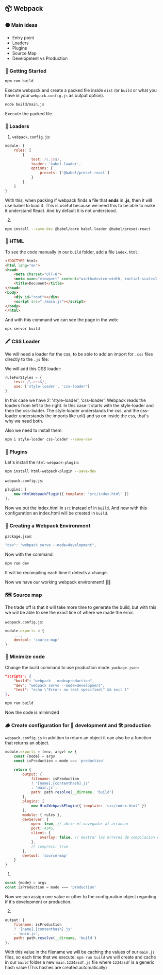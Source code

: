 ## 📦 Webpack

### 🟠 Main ideas
- Entry point
- Loaders
- Plugins
- Source Map
- Development vs Production

### 🚀 Getting Started

```bash
npm run build
```
Execute webpack and create a packed file inside `dist` (or `build` or what you have in your `webpack.config.js` as output option).


```bash
node build/main.js
```
Execute the packed file.

### 🔫 Loaders
1. `webpack.config.js`:
```js
module: {
    rules: [
        {
            test: /\.js$/,
            loader: 'babel-loader',
            options: {
                presets: ['@babel/preset-react']
            }
        }
    ]
}
```
With this, when packing if webpack finds a file that **ends** in **.js**, then it will use babel to load it. This is useful because we need this to be able to make it understand React. And by default it is not understood.

2. 
```bash
npm install --save-dev @babel/core babel-loader @babel/preset-react
```

### 📎 HTML
To see the code manually in our `build` folder, add a file `index.html`:
```html
<!DOCTYPE html>
<html lang="en">
<head>
    <meta charset="UTF-8">
    <meta name="viewport" content="width=device-width, initial-scale=1.0">
    <title>Document</title>
</head>
<body>
    <div id="root"></div>
    <script src="./main.js"></script>
</body>
</html>
```

And with this command we can see the page in the web:
```bash
npx servor build
```

### 🖍️ CSS Loader

We will need a loader for the css, to be able to add an import for `.css` files directly to the `.js` file:

We will add this CSS loader: 
```js
ruleForStyles = {
    test: /\.css$/,
    use: ['style-loader', 'css-loader']
}
```
In this case we have 2: 'style-loader', 'css-loader'. Webpack reads the loaders from left to the right. In this case it starts with the style-loader and then the css-loader. The style-loader understands the css, and the css-loader understands the imports like url() and so on inside the css, that's why we need both.

Also we need to install them:
```bash
npm i style-loader css-loader --save-dev
```

### 🧩 Plugins
Let's install the `html-webpack-plugin`:
```bash
npm install html-webpack-plugin --save-dev
```
`webpack.config.js`:
```js
plugins: [
    new HtmlWebpackPlugin({ template: 'src/index.html' })
],
```
Now we put the index.html in `src` instead of in `build`. And now with this configuration an index.html will be created in `build`.

### 🧃 Creating a Webpack Environment
`package.json`:
```js
"dev": "webpack serve --mode=development",
```

Now with the command:
```js
npm run dev
```

It will be recompiling each time it detects a change.

Now we have our working webpack environment! 🥳🥳


### 🗺️ Source map
The trade off is that it will take more time to generate the build, but with this we will be able to see the exact line of where we made the error.

`webpack.config.js`:
```js
module.exports = {
    ...,
    devtool: 'source-map'
}
```

### 🐜 Minimize code
Change the build command to use production mode: 
`package.json:`
```json
"scripts": {
    "build": "webpack --mode=production",
    "dev": "webpack serve --mode=development",
    "test": "echo \"Error: no test specified\" && exit 1"
},
```

```bash
npm run build
```

Now the code is minimized

### 🪵 Create configuration for 🧪 development and 🛠️ production
`webpack.config.js` in addition to return an object it can also be a function that returns an object.

```js
module.exports = (env, argv) => {
    const {mode} = argv
    const isProduction = mode === 'production'

    return {
        output: {
            filename: isProduction
            ? '[name].[contenthash].js'
            : 'main.js',
            path: path.resolve(__dirname, 'build')
        },
        plugins: [
            new HtmlWebpackPlugin({ template: 'src/index.html' })
        ],
        module: { rules },
        devServer: {
            open: true, // abrir el navegador al arrancar
            port: 4345,
            client: {
                overlay: false, // mostrar los errores de compilacion en el navegador
            },
            // compress: true 
        },
        devtool: 'source-map'
    }
}
```

1.
```js
const {mode} = argv
const isProduction = mode === 'production'
```
Now we can assign one value or other to the configuration object regarding if it's development or production.

2.
```js
output: {
    filename: isProduction
    ? '[name].[contenthash].js'
    : 'main.js',
    path: path.resolve(__dirname, 'build')
},
```
With this value in the filename we will be caching the values of our `main.js` files, so each time that we execute: `npm run build` we will create and cache in our `build` folder a new `main.1234asdf.js` file where `1234asdf` is a generic hash value (This hashes are created automatically)
